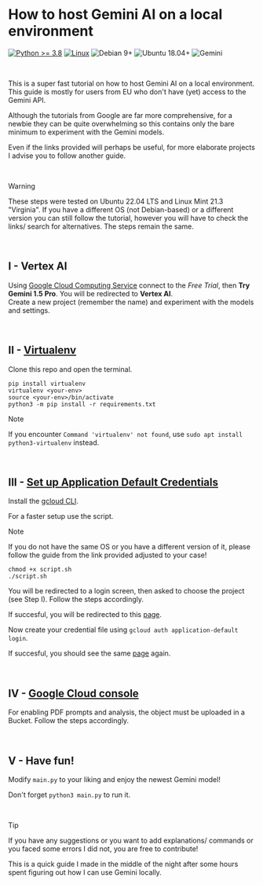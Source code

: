 # How to host Gemini AI on a local environment

[![Python >= 3.8](https://img.shields.io/badge/Python->=3.8-blue.svg)](https://www.python.org/downloads/)
[![Linux](https://img.shields.io/badge/OS-Linux-blue.svg)](https://www.kernel.org/)
![Debian 9+](https://img.shields.io/badge/Debian-9%2B-red)
![Ubuntu 18.04+](https://img.shields.io/badge/Ubuntu-18.04%2B-orange)
![Gemini](https://img.shields.io/badge/Gemini-1.5%20Pro-8E75B2)

<br>

This is a super fast tutorial on how to host Gemini AI on a local environment. This guide is mostly for users from EU who don't have (yet) access to the Gemini API.

Although the tutorials from Google are far more comprehensive, for a newbie they can be quite overwhelming so this contains only the bare minimum to experiment with the Gemini models.

Even if the links provided will perhaps be useful, for more elaborate projects I advise you to follow another guide.

<br>

> [!WARNING]
> These steps were tested on Ubuntu 22.04 LTS and Linux Mint 21.3 "Virginia".
> If you have a different OS (not Debian-based) or a different version you can still follow the tutorial, however you will have to check the links/ search for alternatives. The steps remain the same.

<br>

## I - Vertex AI

Using [Google Cloud Computing Service](https://cloud.google.com/?hl=en) connect to the _Free Trial_, then **Try Gemini 1.5 Pro**. You will be redirected to **Vertex AI**.
<br>
Create a new project (remember the name) and experiment with the models and settings.

<br>

## II - [Virtualenv](https://cloud.google.com/python/docs/reference/aiplatform/latest/index.html)

Clone this repo and open the terminal.

```shell
pip install virtualenv
virtualenv <your-env>
source <your-env>/bin/activate
python3 -m pip install -r requirements.txt
```

> [!NOTE]
> If you encounter `Command 'virtualenv' not found`, use `sudo apt install python3-virtualenv` instead.

<br>

## III - [Set up Application Default Credentials](https://cloud.google.com/docs/authentication/provide-credentials-adc#local-dev)

Install the [gcloud CLI](https://cloud.google.com/sdk/docs/install#deb).

For a faster setup use the script.

> [!NOTE]
> If you do not have the same OS or you have a different version of it, please follow the guide from the link provided adjusted to your case!

```shell
chmod +x script.sh
./script.sh
```

You will be redirected to a login screen, then asked to choose the project (see Step I). Follow the steps accordingly.

If succesful, you will be redirected to this [page](https://cloud.google.com/sdk/auth_success).

Now create your credential file using
`gcloud auth application-default login`.

If succesful, you should see the same [page](https://cloud.google.com/sdk/auth_success) again.

<br>

## IV - [Google Cloud console](https://cloud.google.com/storage/docs/discover-object-storage-console)

For enabling PDF prompts and analysis, the object must be uploaded in a Bucket. Follow the steps accordingly.

<br>

## V - Have fun!

Modify `main.py` to your liking and enjoy the newest Gemini model!

Don't forget `python3 main.py` to run it.

<br>

> [!TIP]
> If you have any suggestions or you want to add explanations/ commands or you faced some errors I did not, you are free to contribute!
>
> This is a quick guide I made in the middle of the night after some hours spent figuring out how I can use Gemini locally.
